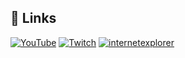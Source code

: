 ## 🔗 Links
<a href='https://youtube.com/@poxular' target="_blank"><img alt='YouTube' src='https://img.shields.io/badge/YouTube-100000?style=plastic&logo=YouTube&logoColor=white&labelColor=EA2727&color=FFFFFF'/></a>      <a href='https://www.twitch.tv/poxular' target="_blank"><img alt='Twitch' src='https://img.shields.io/badge/Twitch-100000?style=plastic&logo=Twitch&logoColor=white&labelColor=9E26FA&color=FFFFFF'/></a>      <a href='https://www.poxular.me' target="_blank"><img alt='internetexplorer' src='https://img.shields.io/badge/Website-100000?style=plastic&logo=internetexplorer&logoColor=white&labelColor=263FFF&color=FFFFFF'/></a>
